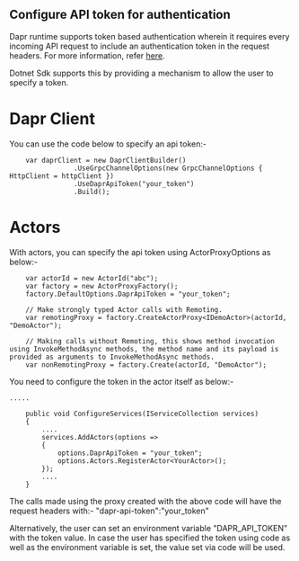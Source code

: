 ## Configure API token for authentication

Dapr runtime supports token based authentication wherein it requires every incoming API request to include an authentication token in the request headers. For more information, refer [here](https://docs.dapr.io/operations/security/api-token/).

Dotnet Sdk supports this by providing a mechanism to allow the user to specify a token.

# Dapr Client
You can use the code below to specify an api token:-
```
    var daprClient = new DaprClientBuilder()
                .UseGrpcChannelOptions(new GrpcChannelOptions { HttpClient = httpClient })
                .UseDaprApiToken("your_token")
                .Build();
```

# Actors
With actors, you can specify the api token using ActorProxyOptions as below:-
```
    var actorId = new ActorId("abc");
    var factory = new ActorProxyFactory();
    factory.DefaultOptions.DaprApiToken = "your_token";
    
    // Make strongly typed Actor calls with Remoting.
    var remotingProxy = factory.CreateActorProxy<IDemoActor>(actorId, "DemoActor");

    // Making calls without Remoting, this shows method invocation using InvokeMethodAsync methods, the method name and its payload is provided as arguments to InvokeMethodAsync methods.
    var nonRemotingProxy = factory.Create(actorId, "DemoActor");
```
You need to configure the token in the actor itself as below:-
```
.....

    public void ConfigureServices(IServiceCollection services)
    {
        ....
        services.AddActors(options =>
        {
            options.DaprApiToken = "your_token";
            options.Actors.RegisterActor<YourActor>();
        });
        ....
    }
```

The calls made using the proxy created with the above code will have the request headers with:-
"dapr-api-token":"your_token"

Alternatively, the user can set an environment variable "DAPR_API_TOKEN" with the token value. In case the user has specified the token using code as well as the environment variable is set, the value set via code will be used.
